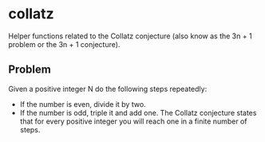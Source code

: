 # collatz
Helper functions related to the Collatz conjecture (also know as the 3n + 1 problem or the 3n + 1 conjecture).
## Problem
Given a positive integer N do the following steps repeatedly:
- If the number is even, divide it by two.
- If the number is odd, triple it and add one.
The Collatz conjecture states that for every positive integer you will reach one in a finite number of steps.